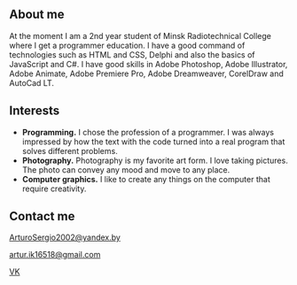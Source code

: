 ## About me

At the moment I am a 2nd year student of Minsk Radiotechnical College where I get a programmer education. I have a good command of technologies such as HTML and CSS, Delphi and also the basics of JavaScript and C#. I have good skills in Adobe Photoshop, Adobe Illustrator, Adobe Animate, Adobe Premiere Pro, Adobe Dreamweaver, CorelDraw and AutoCad LT.

## Interests

- **Programming.** I chose the profession of a programmer. I was always impressed by how the text with the code turned into a real program that solves different problems.
- **Photography.** Photography is my favorite art form. I love taking pictures. The photo can convey any mood and move to any place.
- **Computer graphics.** I like to create any things on the computer that require creativity.

## Contact me
ArturoSergio2002@yandex.by

artur.ik16518@gmail.com

[VK](https://vk.com/vasilev2002)
